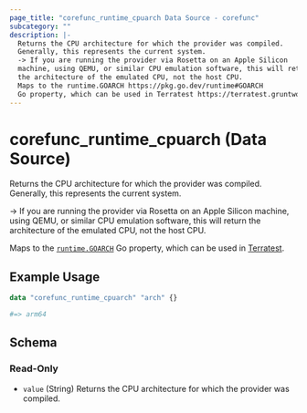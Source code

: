 ```yaml
---
page_title: "corefunc_runtime_cpuarch Data Source - corefunc"
subcategory: ""
description: |-
  Returns the CPU architecture for which the provider was compiled.
  Generally, this represents the current system.
  -> If you are running the provider via Rosetta on an Apple Silicon
  machine, using QEMU, or similar CPU emulation software, this will return
  the architecture of the emulated CPU, not the host CPU.
  Maps to the runtime.GOARCH https://pkg.go.dev/runtime#GOARCH
  Go property, which can be used in Terratest https://terratest.gruntwork.io.
---
```


# corefunc_runtime_cpuarch (Data Source)

Returns the CPU architecture for which the provider was compiled.
Generally, this represents the current system.

-> If you are running the provider via Rosetta on an Apple Silicon
machine, using QEMU, or similar CPU emulation software, this will return
the architecture of the emulated CPU, not the host CPU.

Maps to the [`runtime.GOARCH`](https://pkg.go.dev/runtime#GOARCH)
Go property, which can be used in [Terratest](https://terratest.gruntwork.io).

## Example Usage

```terraform
data "corefunc_runtime_cpuarch" "arch" {}

#=> arm64
```

<!-- schema generated by tfplugindocs -->
## Schema

### Read-Only

* `value` (String) Returns the CPU architecture for which the provider was compiled.

<!-- Preview the provider docs with the Terraform registry provider docs preview tool: https://registry.terraform.io/tools/doc-preview -->
